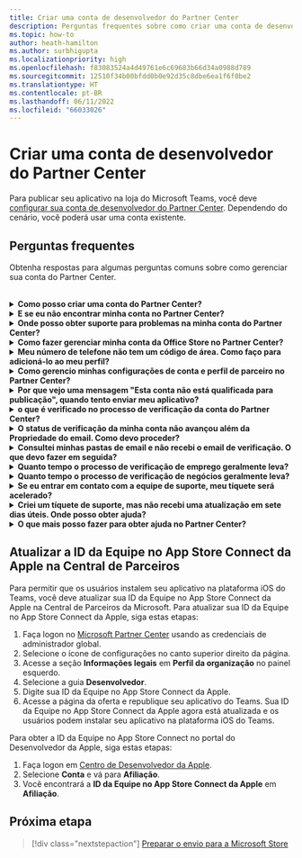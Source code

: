 ```yaml
---
title: Criar uma conta de desenvolvedor do Partner Center
description: Perguntas frequentes sobre como criar uma conta de desenvolvedor do Partner Center para publicar seu aplicativo na loja do Microsoft Teams.
ms.topic: how-to
author: heath-hamilton
ms.author: surbhigupta
ms.localizationpriority: high
ms.openlocfilehash: f83083524a4d49761e6c69683b66d34a0988d789
ms.sourcegitcommit: 12510f34b00bfdd0b0e92d35c8dbe6ea1f6f0be2
ms.translationtype: HT
ms.contentlocale: pt-BR
ms.lasthandoff: 06/11/2022
ms.locfileid: "66033026"
---
```

# <a name="create-a-partner-center-developer-account"></a>Criar uma conta de desenvolvedor do Partner Center

Para publicar seu aplicativo na loja do Microsoft Teams, você deve [configurar sua conta de desenvolvedor do Partner Center](/office/dev/store/open-a-developer-account). Dependendo do cenário, você poderá usar uma conta existente.

## <a name="faq"></a>Perguntas frequentes

Obtenha respostas para algumas perguntas comuns sobre como gerenciar sua conta do Partner Center.

<br>

<details>

<summary><b>Como posso criar uma conta do Partner Center?</b></summary>

Você pode criar uma conta do Partner Center uma das seguintes maneiras:

* Se você for novo no Partner Center e não tiver uma Conta de Rede da Microsoft, [crie uma conta usando a página de registro do Partner Center](/office/dev/store/open-a-developer-account#create-an-account-using-the-partner-center-enrollment-page).
* Se você já estiver registrado no Microsoft Partner Network [, crie uma conta diretamente no Partner Center usando os registros existentes do Microsoft Partner Center](/office/dev/store/open-a-developer-account#create-an-account-using-an-existing-partner-center-enrollment).

<br>

</details>

<details>

<summary><b>E se eu não encontrar minha conta no Partner Center?</b></summary>

Abra um [tíquete de suporte no Partner Center](https://partner.microsoft.com/support/v2/?stage=1) e selecione o seguinte:

| Menu | Opção |
| -------   | -------  |
|Categoria| Marketplace Comercial|
| Tópico | Ajuda geral do Marketplace e perguntas de instruções |
| Subtópico| Suplemento do Office |

<br>

</details>

<details>

<summary><b>Onde posso obter suporte para problemas na minha conta do Partner Center?</b></summary>

Visite a [página de suporte dos editores](https://aka.ms/marketplacepublishersupport) para pesquisar seu problema. Se as diretrizes não forem úteis, crie um [tíquete de suporte do Partner Center](/azure/marketplace/partner-center-portal/support#how-to-open-a-support-ticket).

<br>

</details>

<details>

<summary><b>Como fazer gerenciar minha conta da Office Store no Partner Center?</b></summary>

Consulte [gerenciar sua conta por meio Partner Center](/office/dev/store/manage-account-settings-and-profile) para obter informações.

<br>

</details>

<details>

<summary><b>Meu número de telefone não tem um código de área. Como faço para adicioná-lo ao meu perfil?</b></summary>

O número de telefone tem três partes: código do país, código de área e número de telefone. Se o número de telefone não incluir um código de área, deixe a segunda caixa vazia e preencha a terceira caixa.

<br>

</details>

<details>

<summary><b>Como gerencio minhas configurações de conta e perfil de parceiro no Partner Center?</b></summary>

Consulte [gerenciar configurações de conta e informações de perfil](/windows/uwp/publish/manage-account-settings-and-profile#additional-settings-and-info) para obter informações.

<br>

</details>

<details>

<summary><b>Por que vejo uma mensagem "Esta conta não está qualificada para publicação", quando tento enviar meu aplicativo?</b></summary>

Você recebeu esta mensagem de erro porque seu [status de verificação da conta](/partner-center/verification-responses) está pendente. Verifique seu status no [painel](https://partner.microsoft.com/dashboard)do Partner Center. Selecione o ícone de engrenagem das **Configurações** e escolha **Configurações do desenvolvedor > Configurações de conta > Conta**.

![Status de verificação do Partner Center](~/assets/images/partner-center-verification-status.png)

<br>

</details>

<details>

<summary><b>o que é verificado no processo de verificação da conta do Partner Center?</b></summary>

Há três áreas de verificação, **Propriedade de e-mail**, **Emprego** e **Business**. Para obter mais informações, confira [O que é verificado e como responder](/partner-center/verification-responses#what-is-verified-and-how-to-respond).

Se você for o contato principal, o administrador global ou o administrador da conta, poderá monitorar o status da verificação e acompanhar o progresso em sua página de perfil.

Depois que o processo de verificação for concluído, o status do registro na página de perfil será alterado de *pendente* para *autorizado*. Em seguida, o contato principal recebe um email da Microsoft dentro de alguns dias úteis.

<br>

</details>

<details>

<summary><b>O status de verificação da minha conta não avançou além da Propriedade do email. Como devo proceder?</b></summary>

Durante o processo de verificação da **Propriedade do email** um email de verificação é enviado ao contato principal. Procure na caixa de entrada de contato principal um email de **maccount@microsoft.com** com o assunto Ação necessária: **Verifique sua conta de email com a Microsoft** e conclua o processo de verificação de email. O email de verificação é enviado para o endereço listado nas configurações da conta do Partner Center.

Lembre-se o seguinte sobre o processo de verificação de email:

* O link de verificação de email só é válido por sete dias.
* Você pode solicitar o reenvio do email visitando sua página de perfil de parceiro e selecionando o link **Reenviar email de verificação**.
* Para garantir que você receba o email, liste **microsoft.com** como um domínio seguro e verifique suas pastas de lixo eletrônico.

<br>

</details>

<details>

<summary><b>Consultei minhas pastas de email e não recebi o email de verificação. O que devo fazer em seguida?</b></summary>

Tente o seguinte:

* Verifique sua pasta de lixo eletrônico ou spam.
* Limpe o cache do navegador, vá para o painel da conta do Partner Center e selecione **Reenviar email de verificação**.
* Tente acessar o link **Reenviar email de verificação** de um navegador diferente.
* Trabalhe com seu departamento de TI para garantir que os emails de verificação não sejam bloqueados pelo servidor de email.
* Ajuste o filtro de spam do servidor para permitir ou listar com segurança todos os emails de **maccount@microsoft.com**.

<br>

</details>

<details>

<summary><b>Quanto tempo o processo de verificação de emprego geralmente leva?</b></summary>

Se todos os detalhes enviados estiverem corretos, o processo de verificação de emprego leva cerca de duas horas para ser concluído.

<br>

</details>

<details>

<summary><b>Quanto tempo o processo de verificação de negócios geralmente leva?</b></summary>

Se todos os documentos necessários forem enviados, a verificação de negócios levará de um a dois dias úteis para ser concluída.

<br>

</details>

<details>

<summary><b>Se eu entrar em contato com a equipe de suporte, meu tíquete será acelerado?</b></summary>

Os tíquetes de suporte são resolvidos em uma semana. Verifique se há atualizações enviadas para o email que você forneceu ao criar o tíquete de suporte.

<br>

</details>

<details>

<summary><b>Criei um tíquete de suporte, mas não recebi uma atualização em sete dias úteis. Onde posso obter ajuda?</b></summary>

Envie um email para <a href="mailto:teamsubm@microsoft.com">teamsubm@microsoft.com</a> com os seguintes detalhes:

* **Assunto**: Problema na conta do Partner Center para *nome do aplicativo*.
* **Corpo do email**:
  * Número do tíquete de suporte.
  * Sua ID de vendedor.
  * Uma captura de tela do problema (se possível).

<br>

</details>

<details>

<summary><b>O que mais posso fazer para obter ajuda no Partner Center?</b></summary>

Os recursos a seguir também podem ajudar:

* [Perguntas frequentes sobre o envio de aplicativos do Microsoft 365](/office/dev/store/appsource-submission-faq).
* [Documentação do marketplace comercial](/azure/marketplace/).

<br>

</details>

## <a name="update-apple-app-store-connect-team-id-on-partner-center"></a>Atualizar a ID da Equipe no App Store Connect da Apple na Central de Parceiros

Para permitir que os usuários instalem seu aplicativo na plataforma iOS do Teams, você deve atualizar sua ID da Equipe no App Store Connect da Apple na Central de Parceiros da Microsoft. Para atualizar sua ID da Equipe no App Store Connect da Apple, siga estas etapas:

1. Faça logon no [Microsoft Partner Center](https://partner.microsoft.com/dashboard/home) usando as credenciais de administrador global.
1. Selecione o ícone de configurações no canto superior direito da página.
1. Acesse a seção **Informações legais** em **Perfil da organização** no painel esquerdo.
1. Selecione a guia **Desenvolvedor**.
1. Digite sua ID da Equipe no App Store Connect da Apple.
1. Acesse a página da oferta e republique seu aplicativo do Teams.
   Sua ID da Equipe no App Store Connect da Apple agora está atualizada e os usuários podem instalar seu aplicativo na plataforma iOS do Teams.

Para obter a ID da Equipe no App Store Connect no portal do Desenvolvedor da Apple, siga estas etapas:

1. Faça logon em [Centro de Desenvolvedor da Apple](https://developer.apple.com/).
1. Selecione **Conta** e vá para **Afiliação**.
1. Você encontrará a **ID da Equipe no App Store Connect da Apple** em **Afiliação**.

## <a name="next-step"></a>Próxima etapa

> [!div class="nextstepaction"]
> [Preparar o envio para a Microsoft Store](~/concepts/deploy-and-publish/appsource/prepare/submission-checklist.md)
